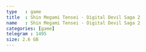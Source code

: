 ```yaml
---
type   : game
title  : Shin Megami Tensei - Digital Devil Saga 2
name   : Shin Megami Tensei - Digital Devil Saga 2
categories: [game]
telegram : 1495
size: 2.6 GB
---
```




